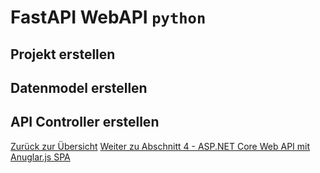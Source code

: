 # FastAPI WebAPI `python`

## Projekt erstellen

## Datenmodel erstellen

## API Controller erstellen

[Zurück zur Übersicht](README.md)
[Weiter zu Abschnitt 4 - ASP.NET Core Web API mit Anuglar.js SPA](abschnitt-4.md)
